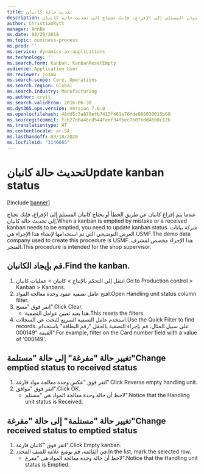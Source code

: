 ```yaml
---
title: تحديث حالة كانبان
description: عندما يتم إفراغ كانبان عن طريق الخطأ أو يحتاج كانبان المستلم إلى الإفراغ، فإنك تحتاج إلى تحديث حالة كانبان.
author: ChristianRytt
manager: AnnBe
ms.date: 08/29/2018
ms.topic: business-process
ms.prod: ''
ms.service: dynamics-ax-applications
ms.technology: ''
ms.search.form: Kanban, KanbanResetEmpty
audience: Application User
ms.reviewer: josaw
ms.search.scope: Core, Operations
ms.search.region: Global
ms.search.industry: Manufacturing
ms.author: crytt
ms.search.validFrom: 2016-06-30
ms.dyn365.ops.version: Version 7.0.0
ms.openlocfilehash: 48dd5c3a878efb7413f461e76fde086030015b60
ms.sourcegitcommit: fcb27d6a46cd544feef34f6ec7607bdd46b0c12b
ms.translationtype: HT
ms.contentlocale: ar-SA
ms.lasthandoff: 03/18/2020
ms.locfileid: "3146665"
---
```

# <a name="update-kanban-status"></a><span data-ttu-id="973fd-103">تحديث حالة كانبان</span><span class="sxs-lookup"><span data-stu-id="973fd-103">Update kanban status</span></span>

[!include [banner](../../includes/banner.md)]

<span data-ttu-id="973fd-104">عندما يتم إفراغ كانبان عن طريق الخطأ أو يحتاج كانبان المستلم إلى الإفراغ، فإنك تحتاج إلى تحديث حالة كانبان.</span><span class="sxs-lookup"><span data-stu-id="973fd-104">When a kanban is emptied by mistake or a received kanban needs to be emptied, you need to update kanban status.</span></span> <span data-ttu-id="973fd-105">شركة بيانات العرض التوضيحي التي تم استخدامها لإنشاء هذا الإجراء هي USMF.</span><span class="sxs-lookup"><span data-stu-id="973fd-105">The demo data company used to create this procedure is USMF.</span></span> <span data-ttu-id="973fd-106">هذا الإجراء مخصص لمشرف المتجر.</span><span class="sxs-lookup"><span data-stu-id="973fd-106">This procedure is intended for the shop supervisor.</span></span>


## <a name="find-the-kanban"></a><span data-ttu-id="973fd-107">قم بإيجاد الكانبان.</span><span class="sxs-lookup"><span data-stu-id="973fd-107">Find the kanban.</span></span>
1. <span data-ttu-id="973fd-108">انتقل إلى التحكم بالإنتاج > كانبان > عمليات كانبان.</span><span class="sxs-lookup"><span data-stu-id="973fd-108">Go to Production control > Kanban > Kanbans.</span></span>
2. <span data-ttu-id="973fd-109">افتح عامل تصفية عمود وحدة معالجة المواد.</span><span class="sxs-lookup"><span data-stu-id="973fd-109">Open Handling unit status column filter.</span></span>
3. <span data-ttu-id="973fd-110">انقر فوق "مسح".</span><span class="sxs-lookup"><span data-stu-id="973fd-110">Click Clear.</span></span>
    * <span data-ttu-id="973fd-111">هذا يعيد تعيين عوامل التصفية.</span><span class="sxs-lookup"><span data-stu-id="973fd-111">This resets the filters.</span></span>  
4. <span data-ttu-id="973fd-112">استخدم عامل التصفية السريع للبحث عن السجلات.</span><span class="sxs-lookup"><span data-stu-id="973fd-112">Use the Quick Filter to find records.</span></span> <span data-ttu-id="973fd-113">على سبيل المثال، قم بإجراء التصفية بالحقل "رقم البطاقة" باستخدام القيمة "000149".</span><span class="sxs-lookup"><span data-stu-id="973fd-113">For example, filter on the Card number field with a value of '000149'.</span></span>

## <a name="change-emptied-status-to-received-status"></a><span data-ttu-id="973fd-114">تغيير حالة "مفرغة" إلى حالة "مستلمة"</span><span class="sxs-lookup"><span data-stu-id="973fd-114">Change emptied status to received status</span></span>
1. <span data-ttu-id="973fd-115">انقر فوق "عكس وحدة معالجة مواد فارغة".</span><span class="sxs-lookup"><span data-stu-id="973fd-115">Click Reverse empty handling unit.</span></span>
2. <span data-ttu-id="973fd-116">انقر فوق "موافق".</span><span class="sxs-lookup"><span data-stu-id="973fd-116">Click OK.</span></span>
    * <span data-ttu-id="973fd-117">لاحظ أن حالة وحدة معالجة المواد هي "مستلم".</span><span class="sxs-lookup"><span data-stu-id="973fd-117">Notice that the Handling unit status is Received.</span></span>  

## <a name="change-received-status-to-emptied-status"></a><span data-ttu-id="973fd-118">تغيير حالة "مستلمة" إلى حالة "مفرغة"</span><span class="sxs-lookup"><span data-stu-id="973fd-118">Change received status to emptied status</span></span>
1. <span data-ttu-id="973fd-119">انقر فوق "كانبان فارغة".</span><span class="sxs-lookup"><span data-stu-id="973fd-119">Click Empty kanban.</span></span>
2. <span data-ttu-id="973fd-120">في القائمة، قم بوضع علامة للصف المحدد.</span><span class="sxs-lookup"><span data-stu-id="973fd-120">In the list, mark the selected row.</span></span>
    * <span data-ttu-id="973fd-121">لاحظ أن حالة وحدة معالجة المواد هي "مفرغ".</span><span class="sxs-lookup"><span data-stu-id="973fd-121">Notice that the Handling unit status is Emptied.</span></span>  

